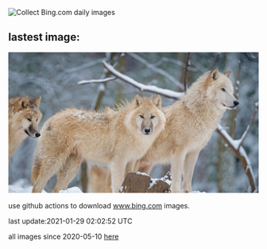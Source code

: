 ![Collect Bing.com daily images](https://github.com/counter2015/bing-daily-images/workflows/Collect%20Bing.com%20daily%20images/badge.svg)
## lastest image:
![](images/ArcticWolf.jpg)

use github actions to download www.bing.com images.

last update:2021-01-29 02:02:52 UTC

all images since 2020-05-10 [here](https://github.com/counter2015/bing-daily-images/tree/master/images) 
